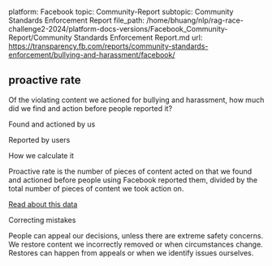 platform: Facebook
topic: Community-Report
subtopic: Community Standards Enforcement Report
file_path: /home/bhuang/nlp/rag-race-challenge2-2024/platform-docs-versions/Facebook_Community-Report/Community Standards Enforcement Report.md
url: https://transparency.fb.com/reports/community-standards-enforcement/bullying-and-harassment/facebook/

## proactive rate

Of the violating content we actioned for bullying and harassment, how much did we find and action before people reported it?

Found and actioned by us

Reported by users

How we calculate it

Proactive rate is the number of pieces of content acted on that we found and actioned before people using Facebook reported them, divided by the total number of pieces of content we took action on.

[Read about this data](https://transparency.fb.com/policies/improving/proactive-rate-metric/)

Correcting mistakes

People can appeal our decisions, unless there are extreme safety concerns. We restore content we incorrectly removed or when circumstances change. Restores can happen from appeals or when we identify issues ourselves.